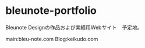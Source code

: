 bleunote-portfolio
==================

Bleunote Designの作品および実績用Webサイト　予定地。

main:bleu-note.com
Blog:keikudo.com
